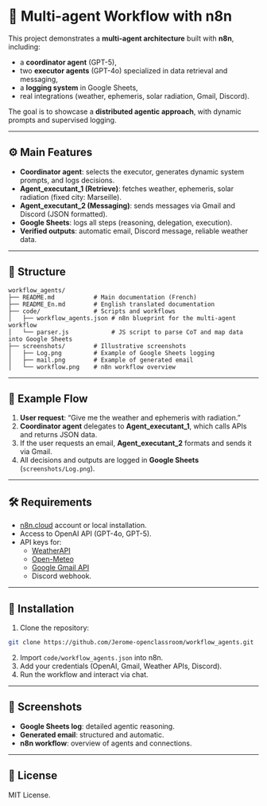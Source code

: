 # 🤖 Multi-agent Workflow with n8n

This project demonstrates a **multi-agent architecture** built with **n8n**, including:  
- a **coordinator agent** (GPT-5),  
- two **executor agents** (GPT-4o) specialized in data retrieval and messaging,  
- a **logging system** in Google Sheets,  
- real integrations (weather, ephemeris, solar radiation, Gmail, Discord).  

The goal is to showcase a **distributed agentic approach**, with dynamic prompts and supervised logging.

---

## ⚙️ Main Features
- **Coordinator agent**: selects the executor, generates dynamic system prompts, and logs decisions.  
- **Agent_executant_1 (Retrieve)**: fetches weather, ephemeris, solar radiation (fixed city: Marseille).  
- **Agent_executant_2 (Messaging)**: sends messages via Gmail and Discord (JSON formatted).  
- **Google Sheets**: logs all steps (reasoning, delegation, execution).  
- **Verified outputs**: automatic email, Discord message, reliable weather data.  

---

## 💾 Structure

```
workflow_agents/
├── README.md           # Main documentation (French)
├── README_En.md        # English translated documentation
├── code/               # Scripts and workflows
│   ├── workflow_agents.json # n8n blueprint for the multi-agent workflow
│   └── parser.js            # JS script to parse CoT and map data into Google Sheets
├── screenshots/        # Illustrative screenshots
│   ├── Log.png         # Example of Google Sheets logging
│   ├── mail.png        # Example of generated email
│   └── workflow.png    # n8n workflow overview
```

---

## 📌 Example Flow

1. **User request**: “Give me the weather and ephemeris with radiation.”  
2. **Coordinator agent** delegates to **Agent_executant_1**, which calls APIs and returns JSON data.  
3. If the user requests an email, **Agent_executant_2** formats and sends it via Gmail.  
4. All decisions and outputs are logged in **Google Sheets** (`screenshots/Log.png`).  

---

## 🛠️ Requirements

- [n8n.cloud](https://n8n.io) account or local installation.  
- Access to OpenAI API (GPT-4o, GPT-5).  
- API keys for:  
  - [WeatherAPI](https://www.weatherapi.com/)  
  - [Open-Meteo](https://open-meteo.com/)  
  - [Google Gmail API](https://developers.google.com/gmail/api)  
  - Discord webhook.  

---

## 🚀 Installation

1. Clone the repository:  
```bash
git clone https://github.com/Jerome-openclassroom/workflow_agents.git
```

2. Import `code/workflow_agents.json` into n8n.  
3. Add your credentials (OpenAI, Gmail, Weather APIs, Discord).  
4. Run the workflow and interact via chat.  

---

## 📸 Screenshots

- **Google Sheets log**: detailed agentic reasoning.  
- **Generated email**: structured and automatic.  
- **n8n workflow**: overview of agents and connections.  

---

## 📜 License

MIT License.  
